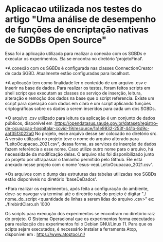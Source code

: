 # Aplicacao utilizada nos testes do artigo "Uma análise de desempenho de funções de encriptação nativas de SGDBs Open Source"
Essa foi a aplicação utilizada para realizar a conexão com os SGBDs e executar os experimentos. Ela se encontra no diretório 'projetoFinal'.

*A conexão com os SGBDs é configurada nas classes ConnectionCreator de cada SGBD. Atualmente estão configuradas para localhost.  

*A aplicação tem como finalidade ler o conteúdo de um arquivo .csv e inserir na base de dados. Para realizar os testes, foram feitos scripts em shell script
que executam as classes de serviço de inserção, leitura, alteração e remoção dos dados na base que o script referencia. Existe um script para
operação com dados em claro e um script aplicando funções criptográficas sobre os dados a serem inseridos para cada um dos SGBDs.

*O arquivo .csv utilizado para leitura da aplicação é um conjunto de dados públicos, disponível em :https://opendatasus.saude.gov.br/dataset/registro-de-ocupacao-hospitalar-covid-19/resource/1a1e9932-253f-441b-8d9c-aaf35f3022a0
No projeto, esse arquivo desse ser colocado no diretório src. A versão utilizada no projeto teve o nome do arquivo alterado para "LeitoOcupacao_2021.csv",
dessa forma, as services de inserção de dados fazem referência a esse nome. Caso utilize outro nome para o arquivo, há necessidade da modificação delas.
O arquivo não foi disponibilizado junto ao projeto por ultrapassar o tamanho permitido pelo Github. Ele está anexado nesse projeto com o nome 'esus-vepi.LeitoOcupacao_2021.csv'.

*Os arquivos com o dump das estruturas das tabelas utilizadas nos SGBDs estão disponíveis no diretório 'baseDeDados'.

*Para realizar os experimentos, após feita a configuração do ambiente, deve-se navegar via terminal até o direórtio raiz do projeto é digitar
"./ nome_do_script <quantidade de linhas a serem lidas do arquivo .csv>"
  ex: ./firebirdClaro.sh 1000
  
  Os scripts para execução dos experimentos se encontram no diretório raiz do projeto. O Sistema Operacional que os experimentos forma executados para realização dos experimentos foi o Debian GNU/Linux 11. Para que os scipts sejam executados, é necessário instalar a ferramenta Atop, disponível em : https://www.atoptool.nl/
